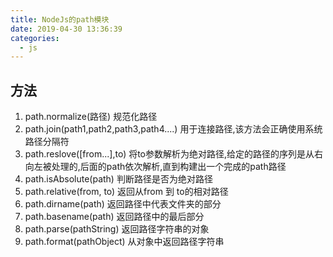 ```yaml
---
title: NodeJs的path模块
date: 2019-04-30 13:36:39
categories: 
  - js
---
```


## 方法

1. path.normalize(路径) 规范化路径
2. path.join(path1,path2,path3,path4....) 用于连接路径,该方法会正确使用系统路径分隔符
3. path.reslove([from...],to) 将to参数解析为绝对路径,给定的路径的序列是从右向左被处理的,后面的path依次解析,直到构建出一个完成的path路径
4. path.isAbsolute(path) 判断路径是否为绝对路径
5. path.relative(from, to) 返回从from 到 to的相对路径
6. path.dirname(path) 返回路径中代表文件夹的部分
7. path.basename(path) 返回路径中的最后部分
8. path.parse(pathString) 返回路径字符串的对象
9. path.format(pathObject) 从对象中返回路径字符串
